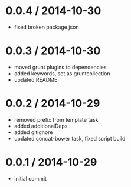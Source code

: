 
0.0.4 / 2014-10-30 
==================

  * fixed broken package.json

0.0.3 / 2014-10-30 
==================

  * moved grunt plugins to dependencies
  * added keywords, set as gruntcollection
  * updated README

0.0.2 / 2014-10-29 
==================

  * removed prefix from template task
  * added additionalDeps
  * added gitignore
  * updated concat-bower task, fixed script build

0.0.1 / 2014-10-29 
==================

  * initial commit
